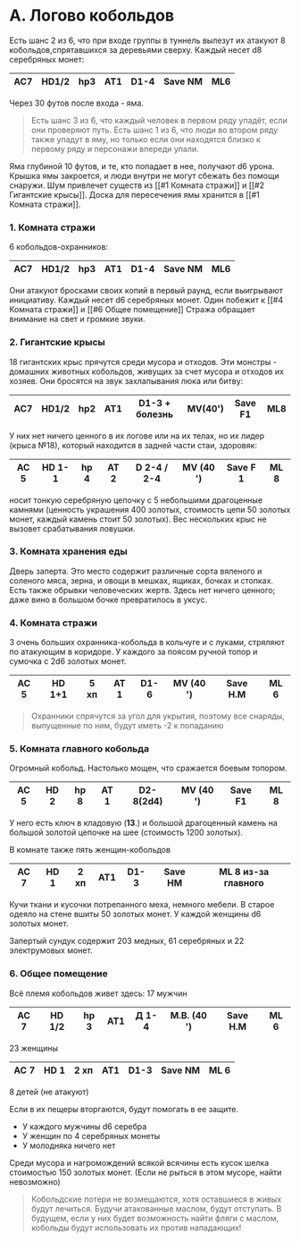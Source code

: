 # A. Логово кобольдов
Есть шанс 2 из 6, что при входе группы в туннель вылезут их атакуют 8 кобольдов,спрятавшихся за деревьями сверху. Каждый несет d8 серебряных монет:

AC7|HD1/2|hp3|AT1|D1-4|Save NM|ML6
---|-----|---|---|----|-------|----
Через 30 футов после входа - яма. 
>Есть шанс 3 из 6, что каждый человек в первом ряду упадёт, если они проверяют путь. Есть шанс 1 из 6, что люди во втором ряду также упадут в яму, но только если они находятся близко к первому ряду и персонажи впереди упали. 

Яма глубиной 10 футов, и те, кто попадает в нее, получают d6 урона. Крышка ямы закроется, и люди внутри не могут сбежать без помощи снаружи. Шум привлечет существ из [[#1 Комната стражи]] и [[#2 Гигантские крысы]]. Доска для пересечения ямы хранится в [[#1 Комната стражи]].

### 1. Комната стражи 
6 кобольдов-охранников:

AC7|HD1/2|hp3|AT1|D1-4|Save NM|ML6
---|-----|---|---|----|-------|----
Они атакуют бросками своих копий в первый раунд, если выигрывают инициативу. Каждый несет d6 серебряных монет. 
Один побежит к [[#4 Комната стражи]] и [[#6 Общее помещение]]
Стража обращает внимание на свет и громкие звуки.

### 2. Гигантские крысы
18 гигантских крыс прячутся среди мусора и отходов.
Эти монстры - домашних животных кобольдов, живущих за счет мусора и отходов их хозяев. Они бросятся на звук захлапывания люка или битву:

AC7|HD1/2|hp2|AT1|D1-3 + болезнь|MV(40')|Save F1|ML8
---|-----|---|---|--------------|-------|-------|----
У них нет ничего ценного в их логове или на их телах, но их лидер (крыса №18), который находится в задней части стаи, здоровяк:

| AC 5 | HD 1-1 | hp 4| AT 2| D 2-4 / 2-4 |  MV (40 ')| Save F 1| ML 8 |
-------|--------|-----|-----|-------------|----------|----------|--------
носит тонкую серебряную цепочку с 5 небольшими драгоценные камнями (ценность украшения 400 золотых, стоимость цепи 50 золотых монет, каждый камень стоит 50 золотых). Вес нескольких крыс не вызовет срабатывания ловушки.

### 3. Комната хранения еды
Дверь заперта. Это место содержит различные сорта вяленого и соленого мяса, зерна, и овощи в мешках, ящиках, бочках и стопках. Есть также обрывки человеческих жертв. Здесь нет ничего ценного; даже вино в большом бочке превратилось в уксус.

### 4. Комната стражи
3 очень больших охранника-кобольда в кольчуге и с луками, стряляют по атакующим в коридоре. У каждого за поясом ручной топор и сумочка с 2d6 золотых монет.

| AC 5|  HD 1+1|  5 хп |  AT 1|  D1-6|  MV (40 ')|  Save Н.М|  ML 6| 
------|---------|------|-----|-------|----------|-----------|-------

>Охранники спрячутся за угол для укрытия, поэтому все снаряды, выпущенные по ним, будут иметь -2 к попаданию 

### 5. Комната главного кобольда
Огромный кобольд. Настолько мощен, что сражается боевым топором. 

| AC 5| HD 2|  hp 8|  AT 1|  D2-8(2d4)| MV (40 ')|  Save F1|  ML 8 |
------|------|------|-----|------------|----------|---------|--------

У него есть ключ в кладовую (**13**.) и большой драгоценный камень на большой золотой цепочке на шее (стоимость 1200 золотых). 

В комнате также пять женщин-кобольдов 

| AC 7 |  HD 1| 2 хп| AT1| D1-3| Save НМ | ML 8 из-за главного| 
-------|------|-----|----|------|----------|-----------------------

Кучи ткани и кусочки потрепанного меха, немного мебели. В старое одеяло на стене вшиты 50 золотых монет. У каждой женщины d6 золотых монет. 

Запертый сундук содержит 203 медных, 61 серебряных и 22 электрумовых монет.

### 6. Общее помещение
Всё племя кобольдов живет здесь:
17 мужчин 

| AC 7 |  HD 1/2|  hp 3| AT1|  Д 1-4|  М.В. (40 ')|  Save Н.М|  ML 6| 
------| ---------| ------| --| ------| ------------| ----------| -------
23 женщины 

| AC 7|  HD 1| 2 хп|  AT1|  D1-3|  Save NM|  ML 6
------| -----| -----| ----| ------| ---------| --------
8 детей (не атакуют)

Если в их пещеры вторгаются, будут помогать в ее защите. 
- У каждого мужчины d6 серебра
- У женщин по 4 серебряных монеты
- У молодняка ничего нет

Среди мусора и нагромождений всякой всячины есть кусок шелка стоимостью 150 золотых монет. (Если не рыться в этом мусоре, найти невозможно)

>Кобольдские потери не возмещаются, хотя оставшиеся в живых будут лечиться. Будучи атакованные маслом, будут отступать. В будущем, если у них будет возможность найти фляги с маслом, кобольды будут использовать их против нападающих!